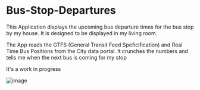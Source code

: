 # Bus-Stop-Departures

This Application displays the upcoming bus departure times for the bus stop by my house. It is designed to be displayed in my living room.

The App reads the GTFS (General Transit Feed Speficification) and Real Time Bus Positions from the City data portal. It crunches the numbers and tells me when the next bus is coming for my stop

It's a work in progress

![image](https://user-images.githubusercontent.com/63479105/163631375-2186a698-c956-467a-a041-62823c7dbe49.png)
